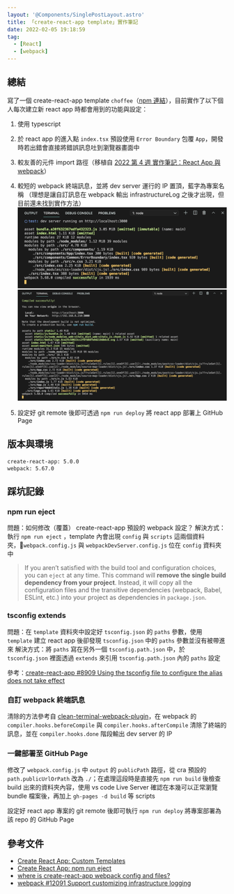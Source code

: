 ```yaml
---
layout: '@Components/SinglePostLayout.astro'
title: 「create-react-app template」實作筆記
date: 2022-02-05 19:18:59
tag:
  - [React]
  - [webpack]
---
```


## 總結

寫了一個 create-react-app template `choffee`（[npm 連結](https://www.npmjs.com/package/cra-template-choffee)），目前實作了以下個人每次建立新 react app 時都會用到的功能與設定：

1. 使用 typescript
1. 於 react app 的進入點 `index.tsx` 預設使用 `Error Boundary` 包覆 `App`，開發時若出錯會直接將錯誤訊息吐到瀏覽器畫面中
1. 較友善的元件 import 路徑（移植自 [2022 第 4 週 實作筆記：React App 與 webpack](https://tzynwang.github.io/2022/react-webpack-config/)）
1. 較短的 webpack 終端訊息，並將 dev server 運行的 IP 置頂，藍字為專案名稱
   （理想是讓自訂訊息在 webpack 輸出 infrastructureLog 之後才出現，但目前還未找到實作方法）
   ![terminal log from template choffee](/2022/react-create-react-app-template/choffee.png)
   ![terminal log from default create-react-app](/2022/react-create-react-app-template/cra-default.png)

1. 設定好 git remote 後即可透過 `npm run deploy` 將 react app 部署上 GitHub Page

## 版本與環境

```
create-react-app: 5.0.0
webpack: 5.67.0
```

## 踩坑記錄

### npm run eject

問題：如何修改（覆蓋） create-react-app 預設的 webpack 設定？
解決方式：執行 `npm run eject` ，template 內會出現 `config` 與 `scripts` 這兩個資料夾，`webpack.config.js` 與 `webpackDevServer.config.js` 位在 `config` 資料夾中

> If you aren’t satisfied with the build tool and configuration choices, you can `eject` at any time. This command will **remove the single build dependency from your project**. Instead, it will copy all the configuration files and the transitive dependencies (webpack, Babel, ESLint, etc.) into your project as dependencies in `package.json`.

### tsconfig extends

問題：在 `template` 資料夾中設定好 `tsconfig.json` 的 `paths` 參數，使用 `template` 建立 react app 後卻發現 `tsconfig.json` 中的 `paths` 參數並沒有被帶進來
解決方式：將 `paths` 寫在另外一個 `tsconfig.path.json` 中，於 `tsconfig.json` 裡面透過 `extends` 來引用 `tsconfig.path.json` 內的 `paths` 設定

<script src="https://gist.github.com/tzynwang/6bb8ee9d276dfc8202536d24b069a88b.js"></script>

參考：[create-react-app #8909 Using the tsconfig file to configure the alias does not take effect](https://github.com/facebook/create-react-app/issues/8909)

### 自訂 webpack 終端訊息

清除的方法參考自 [clean-terminal-webpack-plugin](https://www.npmjs.com/package/clean-terminal-webpack-plugin)，在 webpack 的 `compiler.hooks.beforeCompile` 與 `compiler.hooks.afterCompile` 清除了終端的訊息，並在 `compiler.hooks.done` 階段輸出 dev server 的 IP

### 一鍵部署至 GitHub Page

修改了 `webpack.config.js` 中 `output` 的 `publicPath` 路徑，從 cra 預設的 `path.publicUrlOrPath` 改為 `./`；在處理這段時是直接先 `npm run build` 後檢查 build 出來的資料夾內容，使用 vs code Live Server 確認在本幾可以正常瀏覽 bundle 檔案後，再加上 `gh-pages -d build` 等 scripts

設定好 react app 專案的 git remote 後即可執行 `npm run deploy` 將專案部署為該 repo 的 GitHub Page

## 參考文件

- [Create React App: Custom Templates](https://create-react-app.dev/docs/custom-templates)
- [Create React App: npm run eject](https://create-react-app.dev/docs/available-scripts/#npm-run-eject)
- [where is create-react-app webpack config and files?](https://stackoverflow.com/questions/48395804/where-is-create-react-app-webpack-config-and-files)
- [webpack #12091 Support customizing infrastructure logging](https://github.com/webpack/webpack/issues/12091)
